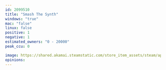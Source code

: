 ```yaml
---
id: 2099510
title: "Smash The Synth"
windows: "true"
mac: "false"
linux: false
positive: 1
negative: 1
estimated_owners: "0 - 20000"
peak_ccu: 0

image: https://shared.akamai.steamstatic.com/store_item_assets/steam/apps/2099510/header.jpg?t=1673022741
opinions:
---
```

